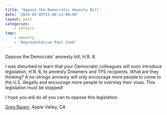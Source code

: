 ```yaml
---
title: 'Oppose the Democratic Amnesty Bill'
date: '2019-03-05T15:06:13-08:00'
layout: post
categories:
    - Letters
tags:
    - amnesty
    - 'Representative Paul Cook'
---
```


Oppose the Democrats’ amnesty bill, H.R. 6.

I was disturbed to learn that your Democratic colleagues will soon introduce legislation, H.R. 6, to amnesty Dreamers and TPS recipients. What are they thinking? A no-strings amnesty will only encourage more people to come to the U.S. illegally and encourage more people to overstay their visas. This legislation must be stopped!

I hope you will do all you can to oppose this legislation.

[Greg Raven](https://www.gregraven.org/), Apple Valley, CA
